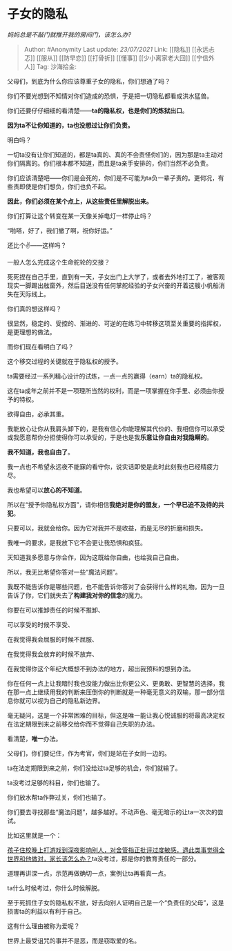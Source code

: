 # 子女的隐私
*妈妈总是不敲门就推开我的房间门，该怎么办?*

> Author: #Anonymity
> Last update: *23/07/2021*
> Link: [[隐私]] [[永远忐忑]] [[服从]] [[防早恋]] [[打骨折]] [[懂事]] [[少小离家老大回]] [[宁信外人]]
> Tag:
> 沙海拾金:

父母们，到底为什么你应该尊重子女的隐私，你们想通了吗？

你们不要光想到不知情对你们造成的恐惧，于是把一切隐私都看成洪水猛兽。

你们还要仔仔细细的看清楚——**ta的隐私权，也是你们的炼狱出口**。

**因为ta不让你知道的，ta也没想过让你们负责。**

明白吗？

一切ta没有让你们知道的，都是ta真的、真的不会责怪你们的，因为那是ta主动对你们隔离的。你们根本都不知道，而且是ta亲手安排的，你们当然不必负责。

你们应该清楚吧——你们是会死的，你们是不可能为ta负一辈子责的。更何况，有些责即使是你们想负，你们也负不起。

**因此，你们必须在某个点上，从这些责任里解脱出来。**

你们打算让这个转变在某一天像关掉电灯一样停止吗？

“啪嗒，好了，我们撤了啊，祝你好运。”

还比个✌️——这样吗？

一般人怎么完成这个生命舵轮的交接？

死死捏在自己手里，直到有一天，子女出门上大学了，或者去外地打工了，被客观现实一脚踢出舷窗外，然后目送没有任何掌舵经验的子女兴奋的开着这艘小帆船消失在天际线上。

你们真的想这样吗？

很显然，稳定的、受控的、渐进的、可逆的在练习中转移这项至关重要的指挥权，是更理想的做法。

而你们现在看明白了吗？

这个移交过程的关键就在于隐私权的授予。

ta需要经过一系列精心设计的试炼，一点一点的赢得（earn）ta的隐私权。

这在ta成年之前并不是一项理所当然的权利，而是一项掌握在你手里、必须由你授予的特权。

欲得自由，必承其重。

我能放心让你从我肩头卸下的，是我有信心你能理解其代价的、我相信你可以承受或我愿意帮你分担使得你可以承受的，于是也是我**乐意让你自由对我隐瞒的**。

**我不知道，我也自由了**。

我一点也不希望永远夜不能寐的看守你，说实话即使是此时此刻我也已经精疲力尽。

我也希望可以**放心的不知道**。

所以在“授予你隐私权方面”，请你相信**我绝对是你的盟友，一个早已迫不及待的共犯**。

只要可以，我就会给你。因为它对我并不是收益，而是无尽的折磨和损失。

我唯一的要求，是我放下它不会更让我恐惧和疯狂。

天知道我多愿意与你合作，因为这既给你自由，也给我自己自由。

所以，我无比希望你答对一些“魔法问题”。

我既不能告诉你是哪些问题，也不能告诉你答对了会获得什么样的礼物。因为一旦告诉了你，它们就失去了**构建我对你的信念**的魔力。

你要在可以推卸责任的时候不推卸、

可以享受的时候不享受、

在我觉得我会屈服的时候不屈服、

在我觉得我会放弃的时候不放弃、

在我觉得你这个年纪大概想不到办法的地方，超出我预料的想到办法。

你在任何一点上让我暗忖我也没能力做出比你更公义、更勇敢、更智慧的选择，我在那一点上继续用我的判断来压倒你的判断就是一种毫无意义的双输，那一部分信息你就可以视为自己的隐私新边界。

毫无疑问，这是一个非常困难的目标，但这是唯一能让我心悦诚服的将最高决定权在法定期限到来之前移交给你而不觉得自己失职的办法。

看清楚，**唯一**办法。

父母们，你们要记住，作为考官，你们是站在子女同一边的。

ta在法定期限到来之前，你们没给过ta足够的机会，你们就输了。

ta没考过足够的科目，你们也输了。

你们放水帮ta作弊过关，你们也输了。

你们要去寻找那些“魔法问题”，越多越好。不动声色、毫无暗示的让ta一次次的尝试。

比如这里就是一个：

[孩子住校晚上打游戏到深夜影响别人，对舍管指正批评过度敏感，遇此类事觉得全世界和他做对，家长该怎么办？](https://www.zhihu.com/question/437584534/answer/1658465775)ta没考过，那是你的教育责任的一部分。

道理再讲深一点，示范再做确切一点，案例让ta再看真一点。

ta什么时候考过，你什么时候解脱。

至于死抓住子女的隐私权不放，好去向别人证明自己是一个“负责任的父母”，这是损害ta的利益以有利于自己。

这有什么理由被称为爱呢？

世界上最受诅咒的事并不是恶，而是窃取爱的名。
